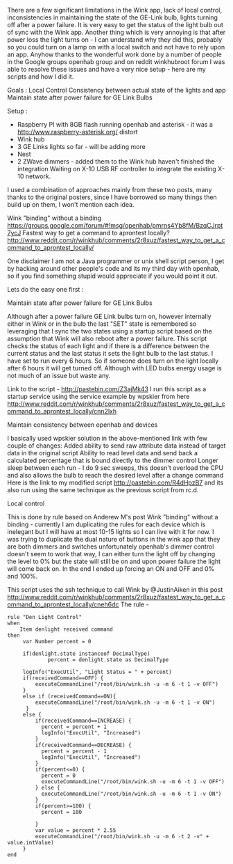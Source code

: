 There are a few significant limitations in the Wink app,  lack of local control, inconsistencies  in maintaining the state of the GE-Link bulb, lights turning off after a power failure. It is very easy to get the status of the light bulb out of sync with the Wink app.  Another thing which is very annoying is that after power loss the light turns on  - I can understand why they did this, probably so you could turn on a lamp on with a local switch and not have to rely upon an app.  Anyhow thanks to the wonderful work done by a number of people in the Google groups openhab group and on reddit winkhubroot forum I was able to resolve these issues and have a very nice setup - here are my scripts and how I did it.

Goals :
Local Control
Consistency between actual state of the lights and app
Maintain state after power failure for GE Link Bulbs

Setup :
* Raspberry PI  with 8GB flash running openhab and asterisk - it was a http://www.raspberry-asterisk.org/ distort
* Wink hub
* 3 GE Links lights so far - will be adding more
* Nest 
* 2 ZWave dimmers - added them to the Wink hub haven't finished the integration
Waiting on X-10 USB RF controller to integrate the existing X-10 network.

I used a combination of approaches mainly from these two posts, many thanks to the original posters, since I have borrowed so many things then build up on them, I won't mention each idea.

Wink "binding" without a binding https://groups.google.com/forum/#!msg/openhab/pmrns4Yb8fM/BzqCJrpt7ycJ
Fastest way to get a command to aprontest locally? http://www.reddit.com/r/winkhub/comments/2r8xuz/fastest_way_to_get_a_command_to_aprontest_locally/

One disclaimer I am not a Java programmer or unix shell script person, I get by hacking around other people's code and its my third day with openhab, so if you find something stupid would appreciate if you would point it out.

Lets do the easy one first :

Maintain state after power failure for GE Link Bulbs

Although after a power failure GE Link bulbs turn on, however internally either in Wink or in the bulb the last "SET" state is remembered so leveraging that I sync the two states using a startup script based on the assumption that Wink will also reboot after a power failure.  This script checks the status of each light and if there is a difference between the current status and the last status it sets the light bulb to the last status.  I have set to run every 6 hours.  So if someone does turn on the light locally after 6 hours it will get turned off.  Although with LED bulbs energy usage is not much of an issue but waste any.

Link to the  script - http://pastebin.com/Z3ajMk43
I run this script as a startup service using the service example by wpskier from here http://www.reddit.com/r/winkhub/comments/2r8xuz/fastest_way_to_get_a_command_to_aprontest_locally/cnn2lxh


Maintain consistency between openhab and devices

I basically used wpskier solution in the above-mentioned link with  few couple of changes:
Added ability to send raw attribute data instead of target data in the original script
Ability to read level data and send back a calculated percentage that is bound directly to the dimmer control
Longer sleep between each run - I do 9 sec sweeps, this doesn't overload the CPU and also allows the bulb to reach the desired level after a change command
Here is the link to  my modified script http://pastebin.com/R4dHpzB7 and its also run using the same technique as the previous script from rc.d.  

Local control

This is done by  rule based on  Anderew M's post Wink "binding" without a binding  - currently I am duplicating the rules for each device which is inelegant but I will have at most 10-15 lights so I can live with it for now.  I was trying to duplicate the dual nature of buttons in the wink app that they are both dimmers and switches unfortunately openhab's dimmer control doesn't seem to work that way, I can either turn the light off by changing the level to 0% but the state will still be on and upon power failure the light will come back on.  In the end I ended up forcing an ON and OFF and 0% and 100%.

This script uses the ssh technique to call Wink by @JustinAiken in this post http://www.reddit.com/r/winkhub/comments/2r8xuz/fastest_way_to_get_a_command_to_aprontest_locally/cneh6dc
The rule - 

    rule "Den Light Control"
	when 
		Item denlight received command
	then
		 var Number percent = 0

		 if(denlight.state instanceof DecimalType) 
		         percent = denlight.state as DecimalType 
		 
		 logInfo("ExecUtil", "Light Status = " + percent)
		 if(receivedCommand==OFF) {
			 executeCommandLine("/root/bin/wink.sh -u -m 6 -t 1 -v OFF") 
		 }
		 else if (receivedCommand==ON){
			 executeCommandLine("/root/bin/wink.sh -u -m 6 -t 1 -v ON")
		  }
		 else {
			 if(receivedCommand==INCREASE) {
			   percent = percent + 1
			   logInfo("ExecUtil", "Increased")
			 }
			 if(receivedCommand==DECREASE) {
			   percent = percent - 1
			   logInfo("ExecUtil", "Increased")
			 }
			 if(percent<=0) {
			   percent = 0
			   executeCommandLine("/root/bin/wink.sh -u -m 6 -t 1 -v OFF")
			 } else {
			   executeCommandLine("/root/bin/wink.sh -u -m 6 -t 1 -v ON")
			 }
			 if(percent>=100) {
			   percent = 100
			  
			 }
			 var value = percent * 2.55 
			 executeCommandLine("/root/bin/wink.sh -u -m 6 -t 2 -v" + value.intValue)
		 }
    end
